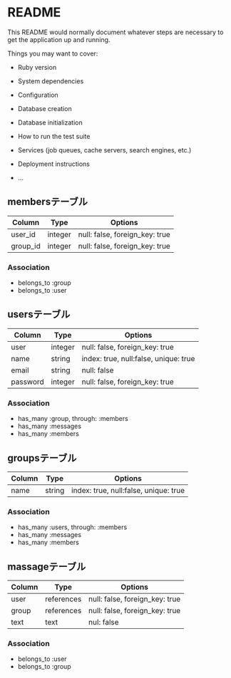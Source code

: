 # README

This README would normally document whatever steps are necessary to get the
application up and running.

Things you may want to cover:

* Ruby version

* System dependencies

* Configuration

* Database creation

* Database initialization

* How to run the test suite

* Services (job queues, cache servers, search engines, etc.)

* Deployment instructions

* ...

## membersテーブル

|Column|Type|Options|
|------|----|-------|
|user_id|integer|null: false, foreign_key: true|
|group_id|integer|null: false, foreign_key: true|

### Association
- belongs_to :group
- belongs_to :user

## usersテーブル

|Column|Type|Options|
|------|----|-------|
|user|integer|null: false, foreign_key: true|
|name|string|index: true, null:false, unique: true|
|email|string|null: false|
|password|integer|null: false, foreign_key: true|


### Association
- has_many :group, through: :members
- has_many :messages
- has_many :members


## groupsテーブル

|Column|Type|Options|
|------|----|-------|
|name|string|index: true, null:false, unique: true|


### Association
- has_many :users, through: :members
- has_many :messages
- has_many :members


## massageテーブル

|Column|Type|Options|
|------|----|-------|
|user|references|null: false, foreign_key: true|
|group|references|null: false, foreign_key: true|
|text|text|nul: false|

### Association
- belongs_to :user
- belongs_to :group
